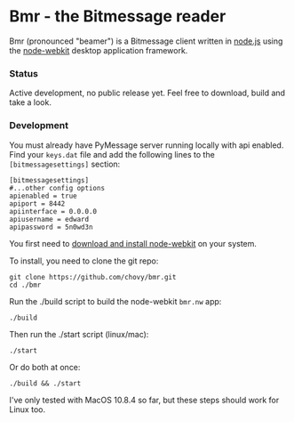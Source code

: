 Bmr - the Bitmessage reader
===

Bmr (pronounced "beamer") is a Bitmessage client written in [node.js](http://nodejs.org) using the [node-webkit](https://github.com/rogerwang/node-webkit/) desktop application framework.

### Status

Active development, no public release yet. Feel free to download, build and take a look.

### Development

You must already have PyMessage server running locally with api enabled. Find your `keys.dat` file and add the following lines to the `[bitmessagesettings]` section:

    [bitmessagesettings]
    #...other config options
    apienabled = true
    apiport = 8442
    apiinterface = 0.0.0.0
    apiusername = edward
    apipassword = 5n0wd3n

You first need to [download and install node-webkit](https://github.com/rogerwang/node-webkit#downloads) on your system.

To install, you need to clone the git repo:

    git clone https://github.com/chovy/bmr.git
    cd ./bmr

Run the ./build script to build the node-webkit `bmr.nw` app:

    ./build

Then run the ./start script (linux/mac):

    ./start

Or do both at once:

    ./build && ./start

I've only tested with MacOS 10.8.4 so far, but these steps should work for Linux too.

